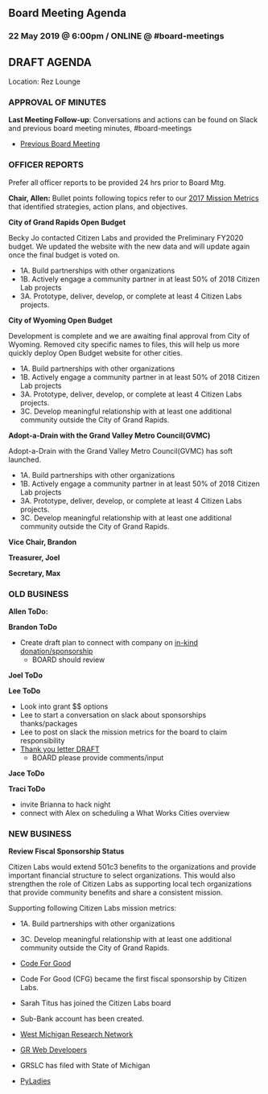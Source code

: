 ## Board Meeting Agenda
### 22 May 2019 @ 6:00pm / ONLINE @ #board-meetings

## DRAFT AGENDA

Location: Rez Lounge


### APPROVAL OF MINUTES
**Last Meeting Follow-up**: Conversations and actions can be found on Slack and previous board meeting minutes, #board-meetings
 - [Previous Board Meeting](https://github.com/citizenlabsgr/community/blob/master/governance/bd_minutes/2019-01-22minutes.md)

### OFFICER REPORTS
Prefer all officer reports to be provided 24 hrs prior to Board Mtg.

**Chair, Allen:**
Bullet points following topics refer to our [2017 Mission Metrics](https://docs.google.com/spreadsheets/d/1Tzme6WZeo0oJ-iRoUB4Pr8DhoMGiBHZNyeV0Pr0l98I/edit#gid=1234716011) that identified strategies, action plans, and objectives.

**City of Grand Rapids Open Budget**

Becky Jo contacted Citizen Labs and provided the Preliminary FY2020 budget. We updated the website with the new data and will update again once the final budget is voted on.
- 1A. Build partnerships with other organizations
- 1B. Actively engage a community partner in at least 50% of 2018 Citizen Lab projects
- 3A. Prototype, deliver, develop, or complete at least 4 Citizen Labs projects.			

**City of Wyoming Open Budget**

Development is complete and we are awaiting final approval from City of Wyoming. Removed city specific names to files, this will help us more quickly deploy Open Budget website for other cities.
- 1A. Build partnerships with other organizations
- 1B. Actively engage a community partner in at least 50% of 2018 Citizen Lab projects
- 3A. Prototype, deliver, develop, or complete at least 4 Citizen Labs projects.			
- 3C. Develop meaningful relationship with at least one additional community outside the City of Grand Rapids.

**Adopt-a-Drain with the Grand Valley Metro Council(GVMC)**

Adopt-a-Drain with the Grand Valley Metro Council(GVMC) has soft launched.
 - 1A. Build partnerships with other organizations
 - 1B. Actively engage a community partner in at least 50% of 2018 Citizen Lab projects
 - 3A. Prototype, deliver, develop, or complete at least 4 Citizen Labs projects.			
 - 3C. Develop meaningful relationship with at least one additional community outside the City of Grand Rapids.

**Vice Chair, Brandon**

**Treasurer, Joel**

**Secretary, Max**


### OLD BUSINESS

**Allen ToDo:**

**Brandon ToDo**
- Create draft plan to connect with company on [in-kind donation/sponsorship](https://docs.google.com/document/d/1HJU-dN8nKQLq_Q08W2UlmNcZx7QyJHQs_0eyB7zX93Q/edit)
  - BOARD should review

**Joel ToDo**

**Lee ToDo**
- Look into grant $$ options
- Lee to start a conversation on slack about sponsorships thanks/packages
- Lee to post on slack the mission metrics for the board to claim responsibility
- [Thank you letter DRAFT](https://docs.google.com/document/d/12YBzs4F4vITX2rgQojzuEbEpAiVwTrphYohfE4hjepA/edit)
  - BOARD please provide comments/input

**Jace ToDo**

**Traci ToDo**
- invite Brianna to hack night
- connect with Alex on scheduling a What Works Cities overview

### NEW BUSINESS

**Review Fiscal Sponsorship Status**

Citizen Labs would extend 501c3 benefits to the organizations and provide important financial structure to select organizations. This would also strengthen the role of Citizen Labs as supporting local tech organizations that provide community benefits and share a consistent mission.

Supporting following Citizen Labs mission metrics:
- 1A. Build partnerships with other organizations
- 3C. Develop meaningful relationship with at least one additional community outside the City of Grand Rapids.

- [Code For Good](https://codeforgoodwm.org/)
 - Code For Good (CFG) became the first fiscal sponsorship by Citizen Labs.
 - Sarah Titus has joined the Citizen Labs board
 - Sub-Bank account has been created.


- [West Michigan Research Network](https://www.facebook.com/WestMichiganResearchNetwork/)

- [GR Web Developers](https://www.meetup.com/grwebdev/)
 - GRSLC has filed with State of Michigan




- [PyLadies](https://grandrapids.pyladies.com)
